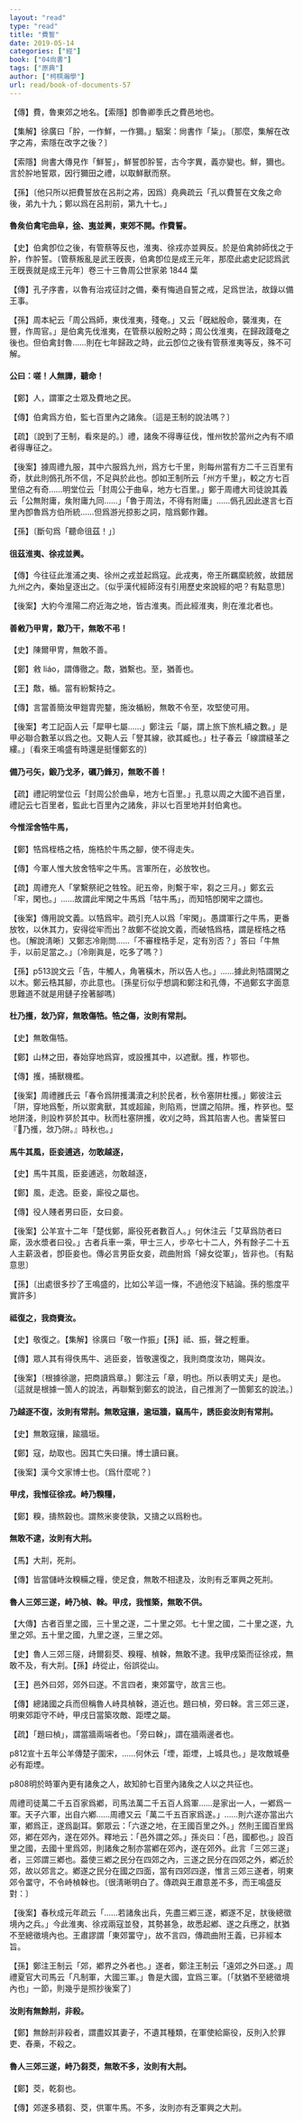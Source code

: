 ```yaml
---
layout: "read"
type: "read"
title: "費誓"
date: 2019-05-14
categories: ["經"]
book: ["04尙書"]
tags: ["原典"]
author: ["柯棋瀚學"]
url: read/book-of-documents-57
---
```


【傳】費，魯東郊之地名。【索隱】卽魯卿季氏之費邑地也。

【集解】徐廣曰「肸，一作鮮，一作獮。」駰案：<v>尙書</v>作「粊」。〔那麼，集解在改字之歬，索隱在改字之後？〕

【索隱】<v>尙書大傳</v>見作「鮮誓」，鮮誓卽肸誓，古今字異，義亦變也。鮮，獮也。言於肸地誓眾，因行獮田之禮，以取鮮獸而祭。

【孫】〔他只所以把費誓放在呂㓝之歬，因爲〕<v>堯典</v>疏云「孔以費誓在文矦之命後，弟九十九；鄭以爲在呂㓝前，第九十七。」

#### 魯矦伯禽宅曲阜，<u>徐</u>、<u>夷</u>並興，東郊不開。作<v>費誓</v>。

【史】伯禽卽位之後，有管蔡等反也，淮夷、徐戎亦並興反。於是伯禽帥師伐之于肸，作<v>肸誓</v>。〔管蔡叛亂是武王旣喪，伯禽卽位是成王元年，那麼此處<v>史記</v>認爲武王旣喪就是成王元年〕<n>卷三十三<v>魯周公世家</v>弟 1844 葉</n>

【傳】孔子序書，以魯有治戎征討之備，秦有悔過自誓之戒，足爲世法，故錄以備王事。

【孫】<v>周本紀</v>云「周公爲師，東伐淮夷，殘奄。」又云「旣絀殷命，襲淮夷，在豐，作<v>周官</v>。」是伯禽先伐淮夷，在管蔡以殷盼之時；周公伐淮夷，在歸政踐奄之後也。但伯禽封魯……則在七年歸政之時，此云卽位之後有管蔡淮夷等反，殊不可解。

#### 公曰：嗟！人無譁，聽命！

【鄭】人，謂軍之士眾及費地之民。

【傳】伯禽爲方伯，監七百里內之諸矦。〔這是王制的說法嗎？〕

【疏】〔說到了王制，看來是的。〕禮，諸矦不得專征伐，惟州牧於當州之內有不順者得專征之。

【後案】據<v>周禮</v>九服，其中六服爲九州，爲方七千里，則每州當有方二千三百里有奇，肰此則僞孔所不信，不足與於此也。卽如<v>王制</v>所云「州方千里」，較之方七百里倍之有奇……<v>明堂位</v>云「封周公于曲阜，地方七百里。」鄭于<v>周禮</v><v>大司徒</v>說其義云「公無附庸，矦附庸九同……」「魯于周法，不得有附庸」……僞孔因此遂言七百里內卽魯爲方伯所統……但爲游光掠影之詞，陰爲鄭作難。

【孫】〔斷句爲「聽命徂茲！」〕

#### 徂茲淮夷、徐戎並興。

【傳】今往征此淮浦之夷、徐州之戎並起爲寇。此戎夷，帝王所羈縻統敘，故錯居九州之內，秦始皇逐出之。〔似乎漢代經師沒有引用歷史來說經的吧？有點意思〕

【後案】大約今淮陽二府近海之地，皆古淮夷。而此經淮夷，則在淮北者也。

#### 善敹乃甲冑，敿乃干，無敢不弔！

【史】陳爾甲冑，無敢不善。

【鄭】敹 liáo，謂傳徹之。敿，猶繫也。至，猶善也。

【王】敿，楯。當有紛繫持之。

【傳】言當善簡汝甲鎧胄兜鍪，施汝楯紛，無敢不令至，攻堅使可用。

【後案】<v>考工記</v><v>函人</v>云「犀甲七屬……」鄭注云「屬，謂上旅下旅札續之數。」是甲必聯合數革以爲之也。又<v>鞄人</v>云「詧其線，欲其臧也。」杜子春云「線謂縫革之縷。」〔看來王鳴盛有時還是挺懂鄭玄的〕

#### 備乃弓矢，鍛乃戈矛，礪乃鋒刃，無敢不善！

【疏】<v>禮記</v><v>明堂位</v>云「封周公於曲阜，地方七百里。」孔意以周之大國不過百里，<v>禮記</v>云七百里者，監此七百里內之諸矦，非以七百里地并封伯禽也。

#### 今惟淫舍牿牛馬，

【鄭】牿爲桎梏之梏，施梏於牛馬之腳，使不得走失。

【傳】今軍人惟大放舍牿牢之牛馬。言軍所在，必放牧也。

【疏】<v>周禮</v><v>充人</v>「掌繫祭祀之牲牷。祀五帝，則繫于牢，芻之三月。」鄭玄云「牢，閑也。」……故謂此牢閑之牛馬爲「牯牛馬」，而知牿卽閑牢之謂也。

【後案】傳用<v>說文</v>義。以牿爲牢。疏引<v>充人</v>以爲「牢閑」。愚謂軍行之牛馬，更番放牧，以休其力，安得從牢而出？故鄭不從<v>說文</v>義，而破牿爲梏，謂是桎梏之梏也。〔解說淸晰〕又<v>鄭志</v>冷剛問……「不審桎梏手足，定有別否？」答曰「牛無手，以前足當之。」〔冷剛眞是，吃多了嗎？〕

【孫】p513<v>說文</v>云「告，牛觸人，角箸橫木，所以告人也。」……據此則牿謂閑之以木。鄭云梏其腳，亦此意也。〔孫星衍似乎想調和鄭注和孔傳，不過鄭玄字面意思難道不就是用鏈子拴著腳嗎〕

#### 杜乃擭，敜乃穽，無敢傷牿。牿之傷，汝則有常㓝。

【史】無敢傷牿。

【鄭】山林之田，春始穿地爲穽，或設擭其中，以遮獸。擭，柞鄂也。

【傳】擭，捕獸機檻。

【後案】<v>周禮</v><v>雝氏</v>云「春令爲阱擭溝瀆之利於民者，秋令塞阱杜擭。」鄭彼注云「阱，穿地爲塹，所以禦禽獸，其或超踰，則陷焉，世謂之陷阱。擭，柞㖾也。堅地阱淺，則設柞㖾於其中。秋而杜塞阱擭，收刈之時，爲其陷害人也。<v>書</v><v>粊誓</v>曰『𢾖乃擭，敜乃阱。』時秋也。」

#### 馬牛其風，臣妾逋逃，勿敢越逐，

【史】馬牛其風，臣妾逋逃，勿敢越逐，

【鄭】風，走逸。臣妾，廝役之屬也。

【傳】役人賤者男曰臣，女曰妾。

【後案】<v>公羊</v>宣十二年「楚伐鄭，廝役死者數百人。」何休注云「艾草爲防者曰廝，汲水漿者曰役。」古者兵車一乘，甲士三人，步卒七十二人，外有餘子二十五人主薪汲者，卽臣妾也。傳必言男臣女妾，疏曲附爲「婦女從軍」，皆非也。〔有點意思〕

【孫】〔出處很多抄了王鳴盛的，比如公羊這一條，不過他沒下結論。孫的態度平實許多〕

#### 祗復之，我商賚汝。

【史】敬復之。【集解】徐廣曰「敬一作振」【孫】祗、振，聲之輕重。

【傳】眾人其有得佚馬牛、逃臣妾，皆敬還復之，我則商度汝功，賜與汝。

【後案】〔根據徐邈，把商讀爲章。〕鄭注云「章，明也。所以表明丈夫」是也。〔這就是根據一箇人的說法，再聯繫到鄭玄的說法，自己推測了一箇鄭玄的說法。〕

#### 乃越逐不復，汝則有常㓝。無敢寇攘，逾垣牆，竊馬牛，誘臣妾汝則有常㓝。

【史】無敢寇攘，踰牆垣。

【鄭】寇，劫取也。因其亡失曰攘。博士讀曰襄。

【後案】漢今文家博士也。〔爲什麼呢？〕

#### 甲戌，我惟征徐戎。峙乃糗糧，

【鄭】糗，擣熬穀也。謂熬米麥使孰，又擣之以爲粉也。

#### 無敢不逮，汝則有大㓝。

【馬】大㓝，死㓝。

【傳】皆當儲峙汝糗糒之糧，使足食，無敢不相逮及，汝則有乏軍興之死㓝。

#### 魯人三郊三遂，峙乃楨、榦。甲戌，我惟築，無敢不供。

【大傳】古者百里之國，三十里之遂，二十里之郊。七十里之國，二十里之遂，九里之郊。五十里之國，九里之遂，三里之郊。

【史】魯人三郊三隧，歭爾芻茭、糗糧、楨榦，無敢不逮。我甲戌築而征徐戎，無敢不及，有大㓝。【孫】歭從止，俗誤從山。

【王】邑外曰郊，郊外曰遂。不言四者，東郊畱守，故言三也。

【傳】總諸國之兵而但稱魯人峙具楨榦，道近也。題曰楨，旁曰榦。言三郊三遂，明東郊距守不峙，甲戌日當築攻敵、距堙之屬。

【疏】「題曰楨」，謂當牆兩端者也。「旁曰榦」，謂在牆兩邊者也。

p812宣十五年<v>公羊傳</v>楚子圍宋，……何休云「堙，距堙，上城具也。」是攻敵城壘必有距堙。

p808明於時軍內更有諸矦之人，故知帥七百里內諸矦之人以之共征也。

<v>周禮</v><v>司徒</v>萬二千五百家爲鄕，<v>司馬法</v>萬二千五百人爲軍……是家出一人，一鄕爲一軍。天子六軍，出自六鄕……<v>周禮</v>又云「萬二千五百家爲遂。」……則六遂亦當出六軍，鄕爲正，遂爲副耳。鄭眾云：「六遂之地，在王國百里之外。」然則王國百里爲郊，鄕在郊內，遂在郊外。<v>釋地</v>云：「邑外謂之郊。」孫炎曰：「邑，國都也。」設百里之國，去國十里爲郊，則諸矦之制亦當鄕在郊內，遂在郊外。此言「三郊三遂」者，三郊謂三鄕也。葢使三鄕之民分在四郊之內，三遂之民分在四郊之外，鄕近於郊，故以郊言之。鄕遂之民分在國之四面，當有四郊四遂，惟言三郊三遂者，明東郊令畱守，不令峙楨榦也。〔很淸晰明白了。傳疏與王肅意差不多，而王鳴盛反對：〕

【後案】<v>春秋</v>成元年疏云「……若諸矦出兵，先盡三鄕三遂，鄕遂不足，肰後總徵境內之兵。」今此淮夷、徐戎兩寇並發，其勢甚急，故悉起鄕、遂之兵應之，肰猶不至總徵境內也。王肅謬謂「東郊畱守」，故不言四，傳疏曲附王義，已非經本旨。

【孫】鄭注<v>王制</v>云「郊，鄕界之外者也。」遂者，鄭注<v>王制</v>云「遠郊之外曰遂。」<v>周禮</v><v>夏官</v><v>大司馬</v>云「凡制軍，大國三軍。」魯是大國，宜爲三軍。〔「肰猶不至總徵境內也」一節，則幾乎是照抄<v>後案</v>了〕

#### 汝則有無餘㓝，非殺。

【鄭】無餘㓝非殺者，謂盡奴其妻子，不遺其種類，在軍使給廝役，反則入於罪吏、舂槀，不殺之。

#### 魯人三郊三遂，峙乃芻茭，無敢不多，汝則有大㓝。

【鄭】茭，乾芻也。

【傳】郊遂多積芻、茭，供軍牛馬。不多，汝則亦有乏軍興之大㓝。
